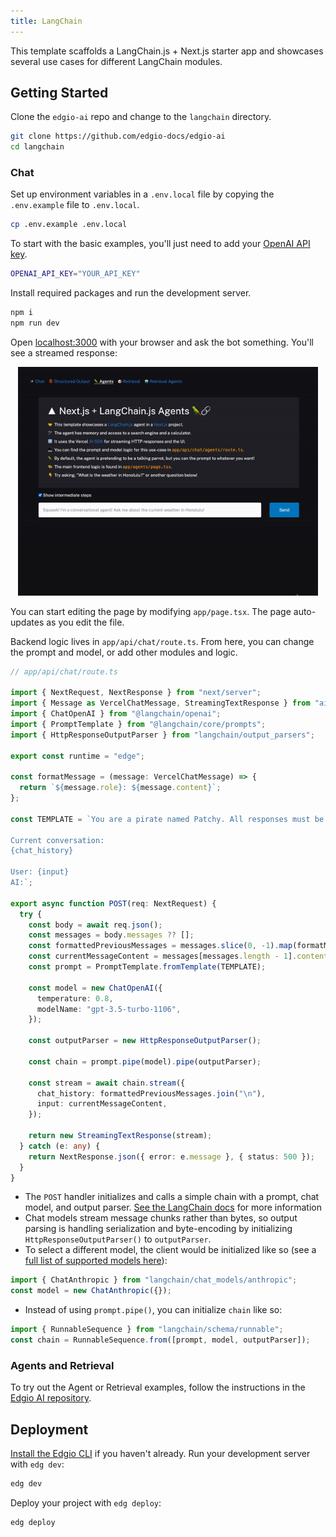 ```yaml
---
title: LangChain
---
```


This template scaffolds a LangChain.js + Next.js starter app and showcases several use cases for different LangChain modules.

## Getting Started

Clone the `edgio-ai` repo and change to the `langchain` directory. 

```bash
git clone https://github.com/edgio-docs/edgio-ai
cd langchain
```

### Chat

Set up environment variables in a `.env.local` file by copying the `.env.example` file to `.env.local`.

```bash
cp .env.example .env.local
```

To start with the basic examples, you'll just need to add your [OpenAI API key](https://help.openai.com/en/articles/4936850-where-do-i-find-my-api-key).

```bash
OPENAI_API_KEY="YOUR_API_KEY"
```

Install required packages and run the development server.

```bash
npm i
npm run dev
```

Open [localhost:3000](http://localhost:3000) with your browser and ask the bot something. You'll see a streamed response:

<p align="center">
  <img width="480px" src="https://github.com/Edgio/edgio-ai/blob/main/langchain/public/agent-convo.gif?raw=true" alt="A streaming conversation between the user and the AI" />
</p>

You can start editing the page by modifying `app/page.tsx`. The page auto-updates as you edit the file.

Backend logic lives in `app/api/chat/route.ts`. From here, you can change the prompt and model, or add other modules and logic.

```ts
// app/api/chat/route.ts

import { NextRequest, NextResponse } from "next/server";
import { Message as VercelChatMessage, StreamingTextResponse } from "ai";
import { ChatOpenAI } from "@langchain/openai";
import { PromptTemplate } from "@langchain/core/prompts";
import { HttpResponseOutputParser } from "langchain/output_parsers";

export const runtime = "edge";

const formatMessage = (message: VercelChatMessage) => {
  return `${message.role}: ${message.content}`;
};

const TEMPLATE = `You are a pirate named Patchy. All responses must be extremely verbose and in pirate dialect.

Current conversation:
{chat_history}

User: {input}
AI:`;

export async function POST(req: NextRequest) {
  try {
    const body = await req.json();
    const messages = body.messages ?? [];
    const formattedPreviousMessages = messages.slice(0, -1).map(formatMessage);
    const currentMessageContent = messages[messages.length - 1].content;
    const prompt = PromptTemplate.fromTemplate(TEMPLATE);

    const model = new ChatOpenAI({
      temperature: 0.8,
      modelName: "gpt-3.5-turbo-1106",
    });

    const outputParser = new HttpResponseOutputParser();

    const chain = prompt.pipe(model).pipe(outputParser);

    const stream = await chain.stream({
      chat_history: formattedPreviousMessages.join("\n"),
      input: currentMessageContent,
    });

    return new StreamingTextResponse(stream);
  } catch (e: any) {
    return NextResponse.json({ error: e.message }, { status: 500 });
  }
}
```

- The `POST` handler initializes and calls a simple chain with a prompt, chat model, and output parser. [See the LangChain docs](https://js.langchain.com/docs/guides/expression_language/cookbook#prompttemplate--llm--outputparser) for more information
- Chat models stream message chunks rather than bytes, so output parsing is handling serialization and byte-encoding by initializing `HttpResponseOutputParser()` to `outputParser`.
- To select a different model, the client would be initialized like so (see a [full list of supported models here](https://js.langchain.com/docs/modules/model_io/models/)):

```ts
import { ChatAnthropic } from "langchain/chat_models/anthropic";
const model = new ChatAnthropic({});
```

- Instead of using `prompt.pipe()`, you can initialize `chain` like so:

```ts
import { RunnableSequence } from "langchain/schema/runnable";
const chain = RunnableSequence.from([prompt, model, outputParser]);
```

### Agents and Retrieval

To try out the Agent or Retrieval examples, follow the instructions in the [Edgio AI repository](https://github.com/Edgio/edgio-ai).

## Deployment

[Install the Edgio CLI](https://docs.edg.io/guides/v7/develop/cli) if you haven't already. Run your development server with `edg dev`:

```bash
edg dev
```

Deploy your project with `edg deploy`:

```bash
edg deploy
```